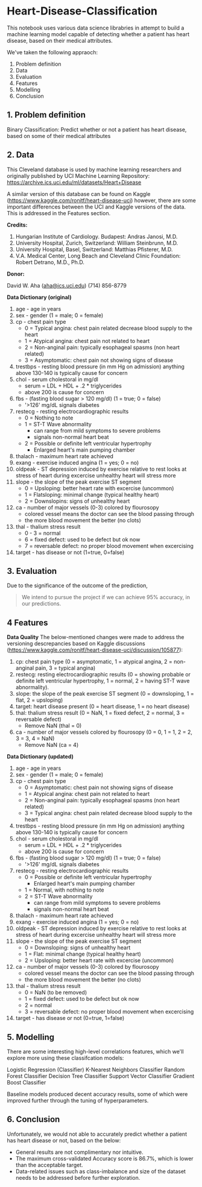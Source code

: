 # Heart-Disease-Classification



This notebook uses various data science librabries in attempt to build a machine learning model capable of detecting whether a patient has heart disease, based on their medical attributes.

We've taken the following appraoch:

1. Problem definition
2. Data
3. Evaluation
4. Features
5. Modelling
6. Conclusion

## 1. Problem definition
Binary Classification: Predict whether or not a patient has heart disease, based on some of their medical attributes

## 2. Data

This Cleveland database is used by machine learning researchers and originally published by UCI Machine Learning Repository: https://archive.ics.uci.edu/ml/datasets/Heart+Disease
    
A similar version of this database can be found on Kaggle (https://www.kaggle.com/ronitf/heart-disease-uci) however, there are some important differences between the UCI and Kaggle versions of the data. This is addressed in the Features section.

**Credits:**

1. Hungarian Institute of Cardiology. Budapest: Andras Janosi, M.D.
2. University Hospital, Zurich, Switzerland: William Steinbrunn, M.D.
3. University Hospital, Basel, Switzerland: Matthias Pfisterer, M.D.
4. V.A. Medical Center, Long Beach and Cleveland Clinic Foundation: Robert Detrano, M.D., Ph.D.

**Donor:**

David W. Aha (aha@ics.uci.edu) (714) 856-8779

**Data Dictionary (original)**
1. age - age in years
2. sex - gender (1 = male; 0 = female)
3. cp - chest pain type
    * 0 = Typical angina: chest pain related decrease blood supply to the heart
    * 1 = Atypical angina: chest pain not related to heart
    * 2 = Non-anginal pain: typically esophageal spasms (non heart related)
    * 3 = Asymptomatic: chest pain not showing signs of disease
4. trestbps - resting blood pressure (in mm Hg on admission) anything above 130-140 is typically cause for concern
5. chol - serum cholestoral in mg/dl
    * serum = LDL + HDL + .2 * triglycerides
    * above 200 is cause for concern
6. fbs - (fasting blood sugar > 120 mg/dl) (1 = true; 0 = false)
    * '>126' mg/dL signals diabetes
7. restecg - resting electrocardiographic results
    * 0 = Nothing to note
    * 1 = ST-T Wave abnormality
        * can range from mild symptoms to severe problems
        * signals non-normal heart beat
    * 2 = Possible or definite left ventricular hypertrophy
        * Enlarged heart's main pumping chamber
8. thalach - maximum heart rate achieved
9. exang - exercise induced angina (1 = yes; 0 = no)
10. oldpeak - ST depression induced by exercise relative to rest looks at stress of heart during excercise unhealthy heart will stress more
11. slope - the slope of the peak exercise ST segment
    * 0 = Upsloping: better heart rate with excercise (uncommon)
    * 1 = Flatsloping: minimal change (typical healthy heart)
    * 2 = Downslopins: signs of unhealthy heart
12. ca - number of major vessels (0-3) colored by flourosopy
    * colored vessel means the doctor can see the blood passing through
    * the more blood movement the better (no clots)
13. thal - thalium stress result
    * 0 - 3 = normal
    * 6 = fixed defect: used to be defect but ok now
    * 7 = reversable defect: no proper blood movement when excercising
14. target - has disease or not (1=true, 0=false)

## 3. Evaluation

Due to the significance of the outcome of the prediction,
> We intend to pursue the project if we can achieve 95% accuracy, in our predictions. 

## 4 Features

**Data Quality**
The below-mentioned changes were made to address the versioning descrepancies based on Kaggle discussions (https://www.kaggle.com/ronitf/heart-disease-uci/discussion/105877):

1. cp: chest pain type (0 = asymptomatic, 1 = atypical angina, 2 = non-anginal pain, 3 = typical angina)
2. restecg: resting electrocardiographic results (0 = showing probable or definite left ventricular hypertrophy, 1 = normal, 2 = having ST-T wave abnormality).
3. slope: the slope of the peak exercise ST segment (0 = downsloping, 1 = flat, 2 = upsloping)
4. target: heart disease present (0 = heart disease, 1 = no heart disease)
5. thal: thalium stress result (0 = NaN, 1 = fixed defect, 2 = normal, 3 = reversable defect)
    * Remove NaN (thal = 0)
6. ca - number of major vessels colored by flourosopy (0 = 0, 1 = 1, 2 = 2, 3 = 3, 4 = NaN)
    * Remove NaN (ca = 4)

**Data Dictionary (updated)**
1. age - age in years
2. sex - gender (1 = male; 0 = female)
3. cp - chest pain type
    * 0 = Asymptomatic: chest pain not showing signs of disease
    * 1 = Atypical angina: chest pain not related to heart
    * 2 = Non-anginal pain: typically esophageal spasms (non heart related)
    * 3 = Typical angina: chest pain related decrease blood supply to the heart
4. trestbps - resting blood pressure (in mm Hg on admission) anything above 130-140 is typically cause for concern
5. chol - serum cholestoral in mg/dl
    * serum = LDL + HDL + .2 * triglycerides
    * above 200 is cause for concern
6. fbs - (fasting blood sugar > 120 mg/dl) (1 = true; 0 = false)
    * '>126' mg/dL signals diabetes
7. restecg - resting electrocardiographic results
    * 0 = Possible or definite left ventricular hypertrophy
        * Enlarged heart's main pumping chamber
    * 1 = Normal, with nothing to note
    * 2 = ST-T Wave abnormality
        * can range from mild symptoms to severe problems
        * signals non-normal heart beat
8. thalach - maximum heart rate achieved
9. exang - exercise induced angina (1 = yes; 0 = no)
10. oldpeak - ST depression induced by exercise relative to rest looks at stress of heart during excercise unhealthy heart will stress more
11. slope - the slope of the peak exercise ST segment
    * 0 = Downsloping: signs of unhealthy heart
    * 1 = Flat: minimal change (typical healthy heart)
    * 2 = Upsloping: better heart rate with excercise (uncommon)
12. ca - number of major vessels (0-3) colored by flourosopy
    * colored vessel means the doctor can see the blood passing through
    * the more blood movement the better (no clots)
13. thal - thalium stress result
    * 0 = NaN (to be removed)
    * 1 = fixed defect: used to be defect but ok now
    * 2 = normal
    * 3 = reversable defect: no proper blood movement when excercising
14. target - has disease or not (0=true, 1=false)

## 5. Modelling

There are some interesting high-level correlations features, which we'll explore more using these classifcation models:

Logistic Regression (Classifier)
K-Nearest Neighbors Classifier
Random Forest Classifier
Decision Tree Classifier
Support Vector Classifier
Gradient Boost Classifier

Baseline models produced decent accuracy results, some of which were improved further through the tuning of hyperparameters.

## 6. Conclusion

Unfortunately, we would not able to accurately predict whether a patient has heart disease or not, based on the below: 
* General results are not complimentary nor intuitive. 
* The maximum cross-validated Accuracy score is 86.7%, which is lower than the acceptable target.
* Data-related issues such as class-imbalance and size of the dataset needs to be addressed before further exploration. 
